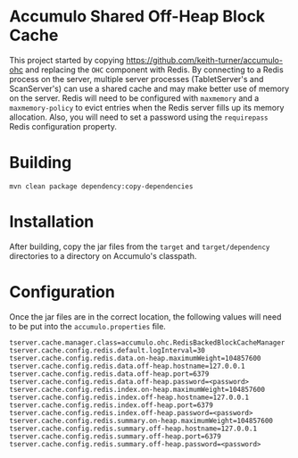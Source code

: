 # Accumulo Shared Off-Heap Block Cache

This project started by copying https://github.com/keith-turner/accumulo-ohc and replacing the `OHC` component with Redis.
By connecting to a Redis process on the server, multiple server processes (TabletServer's and ScanServer's) can use a 
shared cache and may make better use of memory on the server. Redis will need to be configured with `maxmemory` and a
`maxmemory-policy` to evict entries when the Redis server fills up its memory allocation. Also, you will need to set a
password using the `requirepass` Redis configuration property.

# Building
```
mvn clean package dependency:copy-dependencies
```

# Installation

After building, copy the jar files from the `target` and `target/dependency` directories to a directory on Accumulo's classpath.

# Configuration

Once the jar files are in the correct location, the following values will need to be put into the `accumulo.properties` file.

```
tserver.cache.manager.class=accumulo.ohc.RedisBackedBlockCacheManager
tserver.cache.config.redis.default.logInterval=30
tserver.cache.config.redis.data.on-heap.maximumWeight=104857600
tserver.cache.config.redis.data.off-heap.hostname=127.0.0.1
tserver.cache.config.redis.data.off-heap.port=6379
tserver.cache.config.redis.data.off-heap.password=<password>
tserver.cache.config.redis.index.on-heap.maximumWeight=104857600
tserver.cache.config.redis.index.off-heap.hostname=127.0.0.1
tserver.cache.config.redis.index.off-heap.port=6379
tserver.cache.config.redis.index.off-heap.password=<password>
tserver.cache.config.redis.summary.on-heap.maximumWeight=104857600
tserver.cache.config.redis.summary.off-heap.hostname=127.0.0.1
tserver.cache.config.redis.summary.off-heap.port=6379
tserver.cache.config.redis.summary.off-heap.password=<password>
```
